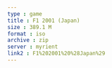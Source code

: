 ```yaml
---
type : game
title : F1 2001 (Japan)
size : 389.1 M
format : iso
archive : zip
server : myrient
link2 : F1%202001%20%28Japan%29
---
```

